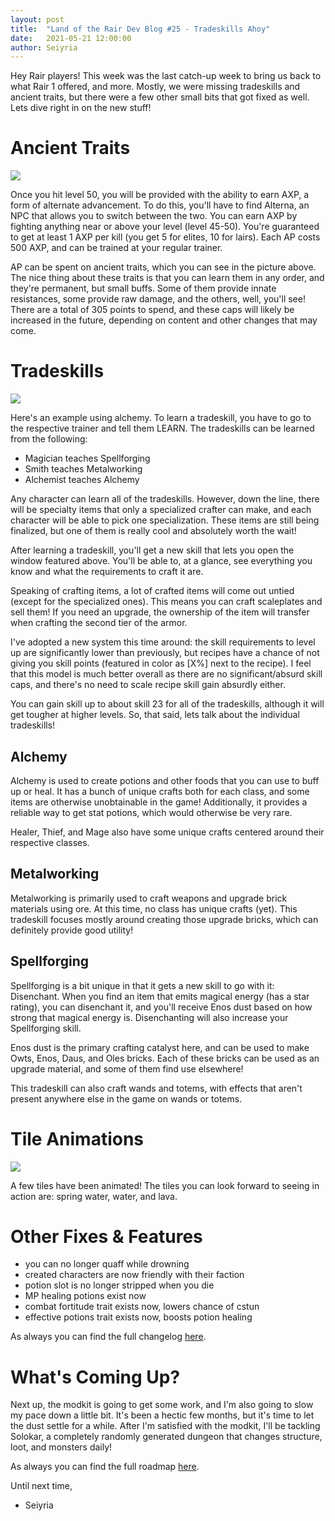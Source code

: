 ```yaml
---
layout: post
title:  "Land of the Rair Dev Blog #25 - Tradeskills Ahoy"
date:   2021-05-21 12:00:00
author: Seiyria
---
```


Hey Rair players! This week was the last catch-up week to bring us back to what Rair 1 offered, and more. Mostly, we were missing tradeskills and ancient traits, but there were a few other small bits that got fixed as well. Lets dive right in on the new stuff!

# Ancient Traits

![](https://i.imgur.com/yomOW1U.png)

Once you hit level 50, you will be provided with the ability to earn AXP, a form of alternate advancement. To do this, you'll have to find Alterna, an NPC that allows you to switch between the two. You can earn AXP by fighting anything near or above your level (level 45-50). You're guaranteed to get at least 1 AXP per kill (you get 5 for elites, 10 for lairs). Each AP costs 500 AXP, and can be trained at your regular trainer.

AP can be spent on ancient traits, which you can see in the picture above. The nice thing about these traits is that you can learn them in any order, and they're permanent, but small buffs. Some of them provide innate resistances, some provide raw damage, and the others, well, you'll see! There are a total of 305 points to spend, and these caps will likely be increased in the future, depending on content and other changes that may come.

# Tradeskills

![](https://i.imgur.com/21262Fh.png)

Here's an example using alchemy. To learn a tradeskill, you have to go to the respective trainer and tell them LEARN. The tradeskills can be learned from the following:

- Magician teaches Spellforging
- Smith teaches Metalworking
- Alchemist teaches Alchemy

Any character can learn all of the tradeskills. However, down the line, there will be specialty items that only a specialized crafter can make, and each character will be able to pick one specialization. These items are still being finalized, but one of them is really cool and absolutely worth the wait!

After learning a tradeskill, you'll get a new skill that lets you open the window featured above. You'll be able to, at a glance, see everything you know and what the requirements to craft it are. 

Speaking of crafting items, a lot of crafted items will come out untied (except for the specialized ones). This means you can craft scaleplates and sell them! If you need an upgrade, the ownership of the item will transfer when crafting the second tier of the armor.

I've adopted a new system this time around: the skill requirements to level up are significantly lower than previously, but recipes have a chance of not giving you skill points (featured in color as [X%] next to the recipe). I feel that this model is much better overall as there are no significant/absurd skill caps, and there's no need to scale recipe skill gain absurdly either.

You can gain skill up to about skill 23 for all of the tradeskills, although it will get tougher at higher levels. So, that said, lets talk about the individual tradeskills!

## Alchemy

Alchemy is used to create potions and other foods that you can use to buff up or heal. It has a bunch of unique crafts both for each class, and some items are otherwise unobtainable in the game! Additionally, it provides a reliable way to get stat potions, which would otherwise be very rare.

Healer, Thief, and Mage also have some unique crafts centered around their respective classes.

## Metalworking

Metalworking is primarily used to craft weapons and upgrade brick materials using ore. At this time, no class has unique crafts (yet). This tradeskill focuses mostly around creating those upgrade bricks, which can definitely provide good utility!

## Spellforging

Spellforging is a bit unique in that it gets a new skill to go with it: Disenchant. When you find an item that emits magical energy (has a star rating), you can disenchant it, and you'll receive Enos dust based on how strong that magical energy is. Disenchanting will also increase your Spellforging skill.

Enos dust is the primary crafting catalyst here, and can be used to make Owts, Enos, Daus, and Oles bricks. Each of these bricks can be used as an upgrade material, and some of them find use elsewhere!

This tradeskill can also craft wands and totems, with effects that aren't present anywhere else in the game on wands or totems.

# Tile Animations

![](https://i.imgur.com/uwc872p.gif)

A few tiles have been animated! The tiles you can look forward to seeing in action are: spring water, water, and lava.

# Other Fixes & Features

- you can no longer quaff while drowning
- created characters are now friendly with their faction
- potion slot is no longer stripped when you die
- MP healing potions exist now
- combat fortitude trait exists now, lowers chance of cstun
- effective potions trait exists now, boosts potion healing

As always you can find the full changelog [here](https://github.com/LandOfTheRair/LandOfTheRair/blob/master/CHANGELOG.md).

# What's Coming Up?

Next up, the modkit is going to get some work, and I'm also going to slow my pace down a little bit. It's been a hectic few months, but it's time to let the dust settle for a while. After I'm satisfied with the modkit, I'll be tackling Solokar, a completely randomly generated dungeon that changes structure, loot, and monsters daily!

As always you can find the full roadmap [here](https://github.com/LandOfTheRair/LandOfTheRair/projects/2).

Until next time,

- Seiyria

